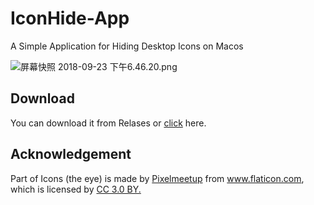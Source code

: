 # IconHide-App
A Simple Application for Hiding Desktop Icons on Macos

![屏幕快照 2018-09-23 下午6.46.20.png](http://owbw1xx99.bkt.clouddn.com/%E5%B1%8F%E5%B9%95%E5%BF%AB%E7%85%A7%202018-09-23%20%E4%B8%8B%E5%8D%886.46.20.png)



## Download

You can download it from Relases or [click](https://github.com/Zeqiang-Lai/IconHide-App/releases/latest) here.



## Acknowledgement

<div>Part of Icons (the eye) is made by <a href="https://www.flaticon.com/authors/pixelmeetup" title="Pixelmeetup">Pixelmeetup</a> from <a href="https://www.flaticon.com/" title="Flaticon">www.flaticon.com</a>, which is licensed by <a href="http://creativecommons.org/licenses/by/3.0/" title="Creative Commons BY 3.0" target="_blank">CC 3.0 BY.</a></div>

